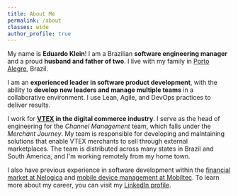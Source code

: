 ```yaml
---
title: About Me
permalink: /about
classes: wide
author_profile: true
---
```


My name is **Eduardo Klein**! I am a Brazilian **software engineering manager** and a proud **husband and father of two**. I live with my family in [Porto Alegre](https://en.wikipedia.org/wiki/Porto_Alegre), Brazil.

I am an **experienced leader in software product development**, with the ability to **develop new leaders and manage multiple teams** in a collaborative environment. I use Lean, Agile, and DevOps practices to deliver results.

I work for **[VTEX](/about/vtex) in the digital commerce industry**. I serve as the head of engineering for the *Channel Management* team, which falls under the *Merchant Journey*. My team is responsible for developing and maintaining solutions that enable VTEX merchants to sell through external marketplaces. The team is distributed across many states in Brazil and South America, and I'm working remotely from my home town.

I also have previous experience in software development within the [financial market at Nelogica](/about/nelogica) and [mobile device management at Mobiltec](http://www.mobiltec.com.br). To learn more about my career, you can visit my [LinkedIn profile](https://www.linkedin.com/in/eduardopklein).